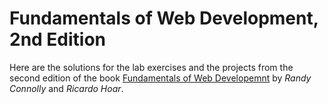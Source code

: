 # Fundamentals of Web Development, 2nd Edition

Here are the solutions for the lab exercises and the projects from the second edition of the book [Fundamentals of Web Developemnt](https://www.amazon.com/Fundamentals-Web-Development-Randy-Connolly/dp/0134481267) by *Randy Connolly* and *Ricardo Hoar*.
